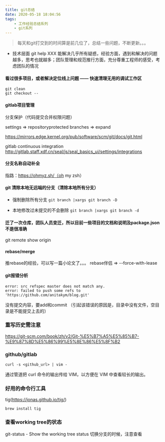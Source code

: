 ```yaml
---
title: git总结
date: 2020-05-18 18:04:56
tags:
    - 工作经验总结系列
    - git系列
---
```


> 每天和git打交到的时间算是前几位了，总结一些问题，不断更新。。。

- 技术层面 git help XXX 能解决几乎所有疑惑，经验方面，遇到和解决的问题越多，思考也就越多；团队管理和规范推行方面，充分尊重工程师的感受，考虑团队的情况
#### 看过很多项目，或者解决定位线上问题 —— 快速清理无用的调试工作区
```
git clean
git checkout --
```


#### gitlab项目管理
分支保护（代码提交合并权限问题）

settings => repositoryprotected branches => expand

https://mirrors.edge.kernel.org/pub/software/scm/git/docs/git.html


gitlab continuous integration
http://gitlab.staff.xdf.cn/seal/js/seal_basics_ui/settings/integrations

#### 分支名称自动补全
指路：https://ohmyz.sh/（oh my zsh）


#### git 清除本地无远端的分支（清除本地所有分支）
* 强制删除所有分支
`git branch |xargs git branch -D`

* 本地修改过未提交的不会删除
`git branch |xargs git branch -d`


#### 迁了一次仓库，团队人员变迁，所以目前一些项目的文档和说明及package.json不是很准确
git remote show origin


#### rebase/merge
推rebase的经验，可以写一篇小论文了。。。
rebase伴侣 => --force-with-lease


#### git报错分析
```
error: src refspec master does not match any.
error: failed to push some refs to 'https://github.com/anitakym/blog.git'
```
没有提交内容，要add和commit （引起该错误的原因是，目录中没有文件，空目录是不能提交上去的）

### 重写历史需注意
https://git-scm.com/book/zh/v2/Git-%E5%B7%A5%E5%85%B7-%E9%87%8D%E5%86%99%E5%8E%86%E5%8F%B2


### github/gitlab
```
curl -s <github_url> | vim -
```
通过管道把 curl 命令的输出传给 VIM，以方便在 VIM 中查看较长的输出。


### 好用的命令行工具
tig(https://jonas.github.io/tig/)
```
brew install tig
```

### 查看working tree的状态
git-status - Show the working tree status
切换分支的时候，注意查看